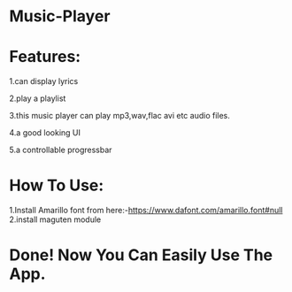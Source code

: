 # Music-Player
# Features:
1.can display lyrics 

2.play a playlist

3.this music player can play mp3,wav,flac avi etc audio files.

4.a good looking UI

5.a controllable progressbar
# How To Use:
1.Install Amarillo font from here:-https://www.dafont.com/amarillo.font#null
2.install maguten module
# Done! Now You Can Easily Use The App.
